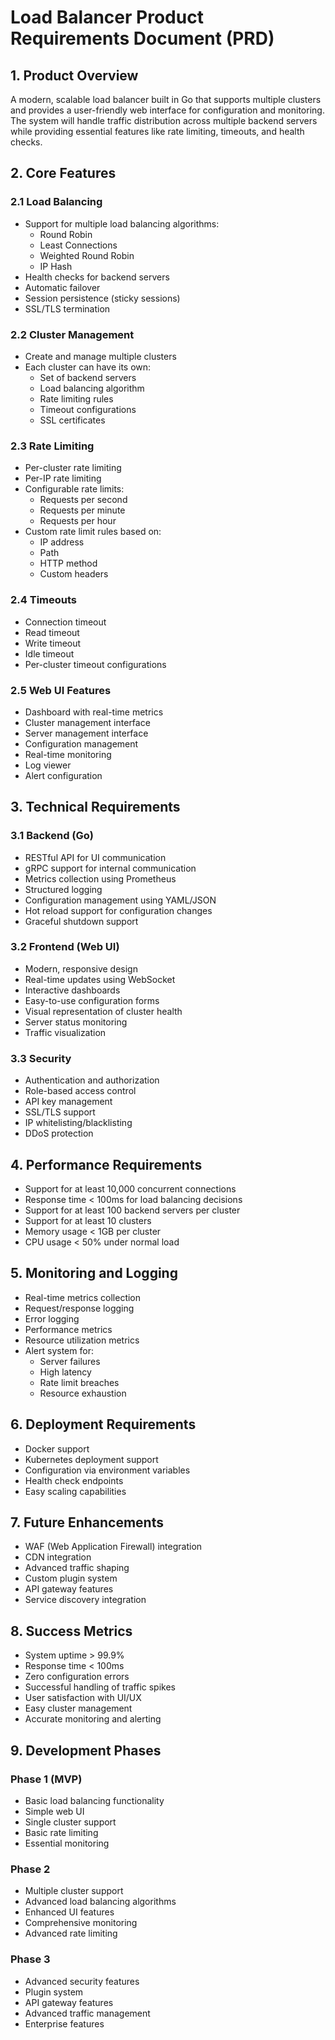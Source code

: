 # Load Balancer Product Requirements Document (PRD)

## 1. Product Overview
A modern, scalable load balancer built in Go that supports multiple clusters and provides a user-friendly web interface for configuration and monitoring. The system will handle traffic distribution across multiple backend servers while providing essential features like rate limiting, timeouts, and health checks.

## 2. Core Features

### 2.1 Load Balancing
- Support for multiple load balancing algorithms:
  - Round Robin
  - Least Connections
  - Weighted Round Robin
  - IP Hash
- Health checks for backend servers
- Automatic failover
- Session persistence (sticky sessions)
- SSL/TLS termination

### 2.2 Cluster Management
- Create and manage multiple clusters
- Each cluster can have its own:
  - Set of backend servers
  - Load balancing algorithm
  - Rate limiting rules
  - Timeout configurations
  - SSL certificates

### 2.3 Rate Limiting
- Per-cluster rate limiting
- Per-IP rate limiting
- Configurable rate limits:
  - Requests per second
  - Requests per minute
  - Requests per hour
- Custom rate limit rules based on:
  - IP address
  - Path
  - HTTP method
  - Custom headers

### 2.4 Timeouts
- Connection timeout
- Read timeout
- Write timeout
- Idle timeout
- Per-cluster timeout configurations

### 2.5 Web UI Features
- Dashboard with real-time metrics
- Cluster management interface
- Server management interface
- Configuration management
- Real-time monitoring
- Log viewer
- Alert configuration

## 3. Technical Requirements

### 3.1 Backend (Go)
- RESTful API for UI communication
- gRPC support for internal communication
- Metrics collection using Prometheus
- Structured logging
- Configuration management using YAML/JSON
- Hot reload support for configuration changes
- Graceful shutdown support

### 3.2 Frontend (Web UI)
- Modern, responsive design
- Real-time updates using WebSocket
- Interactive dashboards
- Easy-to-use configuration forms
- Visual representation of cluster health
- Server status monitoring
- Traffic visualization

### 3.3 Security
- Authentication and authorization
- Role-based access control
- API key management
- SSL/TLS support
- IP whitelisting/blacklisting
- DDoS protection

## 4. Performance Requirements
- Support for at least 10,000 concurrent connections
- Response time < 100ms for load balancing decisions
- Support for at least 100 backend servers per cluster
- Support for at least 10 clusters
- Memory usage < 1GB per cluster
- CPU usage < 50% under normal load

## 5. Monitoring and Logging
- Real-time metrics collection
- Request/response logging
- Error logging
- Performance metrics
- Resource utilization metrics
- Alert system for:
  - Server failures
  - High latency
  - Rate limit breaches
  - Resource exhaustion

## 6. Deployment Requirements
- Docker support
- Kubernetes deployment support
- Configuration via environment variables
- Health check endpoints
- Easy scaling capabilities

## 7. Future Enhancements
- WAF (Web Application Firewall) integration
- CDN integration
- Advanced traffic shaping
- Custom plugin system
- API gateway features
- Service discovery integration

## 8. Success Metrics
- System uptime > 99.9%
- Response time < 100ms
- Zero configuration errors
- Successful handling of traffic spikes
- User satisfaction with UI/UX
- Easy cluster management
- Accurate monitoring and alerting

## 9. Development Phases

### Phase 1 (MVP)
- Basic load balancing functionality
- Simple web UI
- Single cluster support
- Basic rate limiting
- Essential monitoring

### Phase 2
- Multiple cluster support
- Advanced load balancing algorithms
- Enhanced UI features
- Comprehensive monitoring
- Advanced rate limiting

### Phase 3
- Advanced security features
- Plugin system
- API gateway features
- Advanced traffic management
- Enterprise features 
